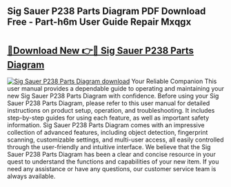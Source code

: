 ## Sig Sauer P238 Parts Diagram PDF Download Free - Part-h6m User Guide Repair Mxqgx

# <h2><a href="http://dfu7sg.blite.top/?on=Sig+Sauer+P238+Parts+Diagram">🔗Download New 👉🔴 Sig Sauer P238 Parts Diagram</a></h2>

[![Sig Sauer P238 Parts Diagram download](https://i.imgur.com/lujVjoI.png)](http://dfu7sg.blite.top/?on=Sig+Sauer+P238+Parts+Diagram)
Your Reliable Companion This user manual provides a dependable guide to operating and maintaining your new Sig Sauer P238 Parts Diagram with confidence. Before using your Sig Sauer P238 Parts Diagram, please refer to this user manual for detailed instructions on product setup, operation, and troubleshooting. It includes step-by-step guides for using each feature, as well as important safety information. Sig Sauer P238 Parts Diagram comes with an impressive collection of advanced features, including object detection, fingerprint scanning, customizable settings, and multi-user access, all easily controlled through the user-friendly and intuitive interface. We believe that the Sig Sauer P238 Parts Diagram has been a clear and concise resource in your quest to understand the functions and capabilities of your new item. If you need any assistance or have any questions, our customer service team is always available.
